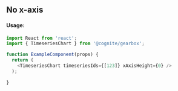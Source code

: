 ## No x-axis

<!-- STORY -->

#### Usage:

```typescript jsx
import React from 'react';
import { TimeseriesChart } from '@cognite/gearbox';

function ExampleComponent(props) {
  return (
    <TimeseriesChart timeseriesIds={[123]} xAxisHeight={0} />
  );
  
}
```
